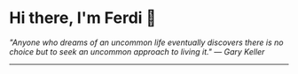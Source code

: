<h1>Hi there, I'm Ferdi 👋</h1>

<p><em>
  "Anyone who dreams of an uncommon life eventually discovers there is no choice but to seek an uncommon approach to living it." — Gary Keller
</em></p>

---
